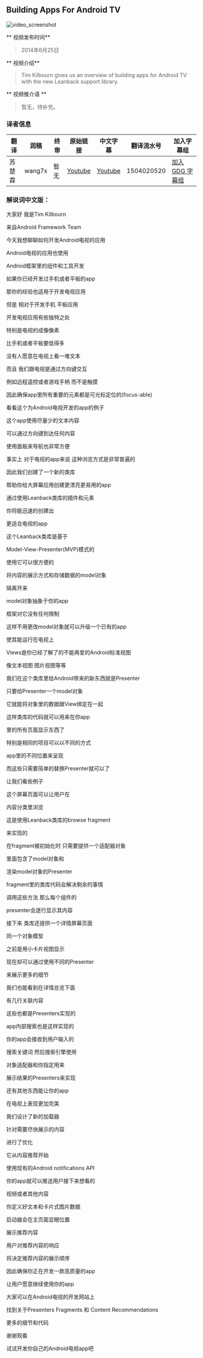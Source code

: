 ## Building Apps For Android TV

![video_screenshot](images/lfTECEAH8o8.jpg) 

** 视频发布时间**
 
> 2014年6月25日

** 视频介绍**

>  Tim Kilbourn gives us an overview of building apps for Android TV with the new Leanback support library.

** 视频推介语 **

>  暂无，待补充。

### 译者信息

| 翻译 | 润稿 | 终审 | 原始链接 | 中文字幕 |  翻译流水号  |  加入字幕组  |
| ----|----|----|----|----|----|----|
| 苏楚霖  | wang7x | 暂无 | [ Youtube ]( https://www.youtube.com/watch?v=lfTECEAH8o8 ) | [ Youtube ](https://www.youtube.com/watch?v=CJTtPgkv8fU) | 1504020520 | [ 加入 GDG 字幕组 ]( http://www.gfansub.com/join_translator ) |


### 解说词中文版：

大家好  我是Tim Kilbourn

来自Android Framework Team

今天我想聊聊如何开发Android电视的应用

Android电视的应用也使用

Android框架里的组件和工具开发

如果你已经开发过手机或者平板的app

那你的经验也适用于开发电视应用

但是  相对于开发手机  平板应用 

开发电视应用有些独特之处

特别是电视的成像像素

比手机或者平板要低得多

没有人愿意在电视上看一堆文本

而且  我们跟电视是通过方向键交互

例如远程遥控或者游戏手柄  而不是触摸

因此确保app里所有重要的元素都是可光标定位的(focus-able)

看看这个为Android电视开发的app的例子

这个app使用尽量少的文本内容

可以通过方向键到达任何内容

使用面板来导航也非常方便

事实上  对于电视的app来说  这种浏览方式是非常普遍的

因此我们创建了一个新的类库

帮助你给大屏幕应用创建更漂亮更易用的app

通过使用Leanback类库的插件和元素

你将能迅速的创建出

更适合电视的app

这个Leanback类库是基于

Model-View-Presenter(MVP)模式的

使用它可以很方便的

将内容的展示方式和存储数据的model对象

隔离开来

model对象抽象于你的app

框架对它没有任何限制

这样不用更改model对象就可以升级一个已有的app

使其能运行在电视上

Views是你已经了解了的不能再爱的Android标准视图

像文本视图  图片视图等等

我们在这个类库里给Android带来的新东西就是Presenter

只要给Presenter一个model对象

它就能将对象里的数据跟View绑定在一起

这样类库的代码就可以用来在你app

里的所有页面显示东西了

特别是相同的项目可以以不同的方式

app里的不同位置来呈现

而这些只需要简单的替换Presenter就可以了

让我们看些例子

这个屏幕页面可以让用户在

内容分类里浏览

这是使用Leanback类库的browse fragment

来实现的

在fragment被初始化时 只需要提供一个适配器对象

里面包含了model对象和

渲染model对象的Presenter

fragment里的类库代码会解决剩余的事情

调用这些方法  那么每个组件的

presenter会逐行显示其内容

接下来  类库还提供一个详情屏幕页面

同一个对象模型 

之前是用小卡片视图显示 

现在却可以通过使用不同的Presenter

来展示更多的细节

我们也能看到在详情总览下面

有几行关联内容

这些也都是Presenters实现的

app内部搜索也是这样实现的

你的app会接收到用户输入的

搜索关键词  然后搜索引擎使用

对象适配器和你指定用来

展示结果的Presenters来实现

还有其他东西能让你的app 

在电视上表现更加完美

我们设计了新的加载器

针对需要尽快展示的内容

进行了优化

它从内容推荐开始

使用现有的Android notifications API

你的app就可以推送用户接下来想看的

视频或者其他内容

你定义好文本和卡片式图片数据

启动器会在主页面显眼位置

展示推荐内容

用户对推荐内容的响应

将决定推荐内容的展示顺序

因此确保你正在开发一款高质量的app

让用户愿意继续使用你的app

大家可以在Android电视的开发网站上

找到关于Presenters  Fragments 和 Content Recommendations

更多的细节和代码

谢谢观看

试试开发你自己的Android电视app吧

